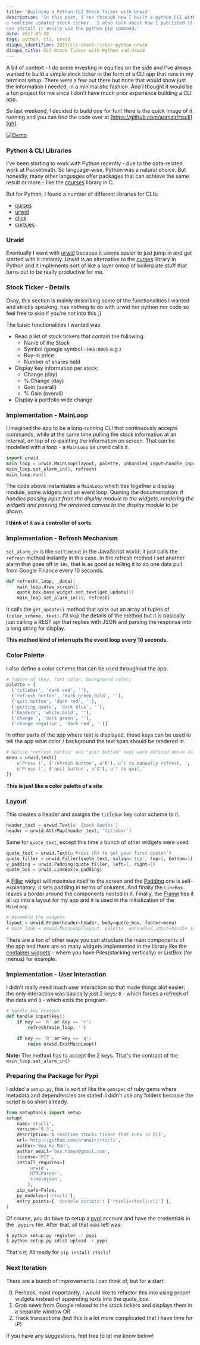 ```yaml
---
title: 'Building a Python CLI Stock Ticker with Urwid'
description: 'In this post, I run through how I built a python CLI with the urwid package - 
a realtime updated stock ticker.  I also talk about how I published it to Pypi so that others 
can install it easily via the python pip command.'
date: 2017-06-28
tags: python, cli, urwid
disqus_identifier: 2017/cli-stock-ticker-python-urwid
disqus_title: CLI Stock Ticker with Python and Urwid
---
```


A bit of context - I do some investing in equities on the side and I've always wanted to build a simple stock ticker in the form of a
CLI app that runs in my terminal setup. There were a few out there but none that would show 
just the information I needed, in a minimalistic fashion. And I thought it would be a fun project 
for me since I don't have much prior experience building a CLI app. 
  
So last weekend, I decided to build one for fun! Here is the quick image of it running and 
you can find the code over at [https://github.com/aranair/rtscli][gh].

[![Demo](https://raw.githubusercontent.com/aranair/rtscli/master/rtscli-demo.png)](https://raw.githubusercontent.com/aranair/rtscli/master/rtscli-demo.png)

### Python & CLI Libraries

I've been starting to work with Python recently - due to the data-related work at Pocketmath.
So language-wise, Python was a natural choice. But honestly, many other languages offer packages that 
can achieve the same result or more - like the [ccurses][1] library in C.

But for Python, I found a number of different libraries for CLIs:

- [curses][2]
- [urwid][3]
- [click][4]
- [curtsies][5]

### Urwid

Eventually I went with [urwid][3] because it seems easier to just jump in and get started with it instantly.
Urwid is an alternative to the [curses][2] library in Python and it implements sort of like a layer
ontop of boilerplate stuff that turns out to be really productive for me.

### Stock Ticker - Details

Okay, this section is mainly describing some of the functionalities I wanted and strictly
speaking, has nothing to do with urwid nor python nor code so feel free to skip if you're not into this ;)

The basic functionalities I wanted was:

- Read a list of stock tickers that contain the following:
  - Name of the Stock
  - Symbol (google symbol - `HKG:0005` e.g.)
  - Buy-in price
  - Number of shares held
- Display key information per stock:
  - Change (day)
  - % Change (day)
  - Gain (overall)
  - % Gain (overall)
- Display a portfolio wide change

### Implementation - MainLoop

I imagined the app to be a long-running CLI that continuously accepts commands, while at the same time
pulling the stock information at an interval, on top of re-painting the information on screen. That 
can be modelled with a loop - a `MainLoop` as urwid calls it.

```python
import urwid
main_loop = urwid.MainLoop(layout, palette, unhandled_input=handle_input)
main_loop.set_alarm_in(0, refresh)
main_loop.run()
```

The code above instantiates a `MainLoop` which ties together a display module, some widgets
and an event loop. Quoting the documentation: *It handles passing input from the display module to the 
widgets, rendering the widgets and passing the rendered canvas to the display module to be drawn.* 

**I think of it as a controller of sorts.**

### Implementation - Refresh Mechanism 

`set_alarm_in` is like `setTimeout` in the JavaScript world; it just calls the `refresh` method instantly
in this case. In the refresh method I set another alarm that goes off in `10s`, that is as good as 
telling it to do one data pull from Google Finance every 10 seconds.

```python
def refresh(_loop, _data):
    main_loop.draw_screen()
    quote_box.base_widget.set_text(get_update())
    main_loop.set_alarm_in(10, refresh)
```

It calls the `get_update()` method that spits out an array of tuples of `(color_scheme, text)`. I'll
skip the details of the method but it is basically just calling a REST api that replies with JSON and
parsing the response into a long string for display.

**This method kind of interrupts the event loop every 10 seconds.**

### Color Palette

I also define a color scheme that can be used throughout the app.

```python
# Tuples of (Key, font color, background color)
palette = [
  ('titlebar', 'dark red', ''),
  ('refresh button', 'dark green,bold', ''),
  ('quit button', 'dark red', ''),
  ('getting quote', 'dark blue', ''),
  ('headers', 'white,bold', ''),
  ('change ', 'dark green', ''),
  ('change negative', 'dark red', '')]
```

In other parts of the app where text is displayed, those keys can be used to tell the app
what color / background the text span should be rendered in.

```python
# Notice "refresh button" and "quit button" keys were defined above in the color scheme.
menu = urwid.Text([
    u'Press (', ('refresh button', u'R'), u') to manually refresh. ',
    u'Press (', ('quit button', u'Q'), u') to quit.'
])
```

**This is just like a color palette of a site**

### Layout

This creates a header and assigns the `titlebar` key color scheme to it.

```python
header_text = urwid.Text(u' Stock Quotes')
header = urwid.AttrMap(header_text, 'titlebar')
```

Same for `quote_text`, except this time a bunch of other widgets were used.

```python
quote_text = urwid.Text(u'Press (R) to get your first quote!')
quote_filler = urwid.Filler(quote_text, valign='top', top=1, bottom=1)
v_padding = urwid.Padding(quote_filler, left=1, right=1)
quote_box = urwid.LineBox(v_padding)
```

A [Filler][filler] widget will maximise itself to the screen and the [Padding][padding] one is self-explanatory;
it sets padding in terms of columns. And finally the `LineBox` leaves a border around the components nested in it.
Finally, the [Frame][frame] ties it all up into a layout for my app and it is used in the initialization
of the `MainLoop`.

```python
# Assemble the widgets
layout = urwid.Frame(header=header, body=quote_box, footer=menu)
# main_loop = urwid.MainLoop(layout, palette, unhandled_input=handle_input)
```

There are a ton of other ways you can structure the main components of the app and there are so many widgets
implemented in the library like the [container widgets][container widgets] - where you have 
Piles(stacking vertically) or ListBox (for menus) for example.

### Implementation - User Interaction 

I didn't really need much user interaction so that made things alot easier; the only interaction 
was basically just 2 keys: `R` - which forces a refresh of the data and `Q` - which exits the program.

```python
# Handle key presses
def handle_input(key):
    if key == 'R' or key == 'r':
        refresh(main_loop, '')

    if key == 'Q' or key == 'q':
        raise urwid.ExitMainLoop()
```

**Note:** The method has to accept the 2 keys. That's the contract of the `main_loop.set_alarm_in()`

### Preparing the Package for Pypi

I added a `setup.py`, this is sort of like the `gemspec` of ruby gems where metadata and dependencies
are stated. I didn't use any folders because the script is so short already.

```python
from setuptools import setup
setup(
    name='rtscli',
    version='0.3',
    description='A realtime stocks ticker that runs in CLI',
    url='http://github.com/aranair/rtscli',
    author='Boa Ho Man',
    author_email='boa.homan@gmail.com',
    license='MIT',
    install_requires=[
        'urwid',
        'HTMLParser',
        'simplejson',
        ],
    zip_safe=False,
    py_modules=['rtscli'],
    entry_points={ 'console_scripts': ['rtscli=rtscli:cli'] },
)
```

Of course, you do have to setup a [pypi][pypi] account and have the credentials in the `.pypirc` file.
After that, all that was left was:

```bash
$ python setup.py register -r pypi
$ python setup.py sdist upload -r pypi
```

That's it; All ready for `pip install rtscli`!

### Next Iteration

There are a bunch of improvements I can think of, but for a start:

0. Perhaps, most importantly, I would like to refactor this into using proper widgets 
instead of appending texts into the quote_box.
1. Grab news from Google related to the stock tickers and displays them in a separate window OR
2. Track transactions (but this is a lot more complicated that I have time for :P)

If you have any suggestions, feel free to let me know below!

[gh]: https://github.com/aranair/rtscli
[1]: http://tldp.org/HOWTO/NCURSES-Programming-HOWTO/intro.html#WHATIS
[2]: https://docs.python.org/2/howto/curses.html
[3]: http://urwid.org/
[4]: http://click.pocoo.org/5/
[5]: https://github.com/thomasballinger/curtsies
[6]: http://urwid.org/manual/index.html
[7]: http://urwid.org/tutorial/index.html
[container widgets]: http://urwid.org/manual/widgets.html#container-widgets
[filler]: http://urwid.org/reference/widget.html?highlight=filler#filler
[padding]: http://urwid.org/reference/widget.html?highlight=padding#padding
[frame]: http://urwid.org/reference/widget.html?highlight=frame#frame
[pypi]: https://pypi.python.org/pypi
